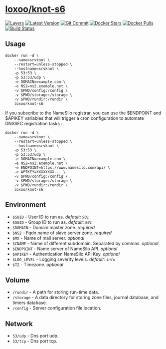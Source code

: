 [hub]: https://hub.docker.com/r/loxoo/knot-s6
[mbdg]: https://microbadger.com/images/loxoo/knot-s6
[git]: https://github.com/triptixx/knot/tree/knot-s6
[actions]: https://github.com/triptixx/knot/actions

# [loxoo/knot-s6][hub]
[![Layers](https://images.microbadger.com/badges/image/loxoo/knot-s6.svg)][mbdg]
[![Latest Version](https://images.microbadger.com/badges/version/loxoo/knot-s6.svg)][hub]
[![Git Commit](https://images.microbadger.com/badges/commit/loxoo/knot-s6.svg)][git]
[![Docker Stars](https://img.shields.io/docker/stars/loxoo/knot-s6.svg)][hub]
[![Docker Pulls](https://img.shields.io/docker/pulls/loxoo/knot-s6.svg)][hub]
[![Build Status](https://github.com/triptixx/knot/workflows/docker%20build/badge.svg?branch=knot-s6)][actions]

## Usage

```shell
docker run -d \
    --name=srvknot \
    --restart=unless-stopped \
    --hostname=srvknot \
    -p 53:53 \
    -p 53:53/udp \
    -e DOMAIN=example.com \
    -e NS2=ns2.exemple.net \
    -v $PWD/config:/config \
    -v $PWD/storage:/storage \
    -v $PWD/rundir:/rundir \
    loxoo/knot-s6
```
If you subscribe to the NameSilo registrar, you can use the $ENDPOINT and $APIKEY variables that will trigger a cron configuration to automate DNSSEC registration tasks :
```shell
docker run -d \
    --name=srvknot \
    --restart=unless-stopped \
    --hostname=srvknot \
    -p 53:53 \
    -p 53:53/udp \
    -e DOMAIN=example.com \
    -e NS2=ns2.exemple.net \
    -e ENDPOINT=https://www.namesilo.com/api/ \
    -e APIKEY=XXXXXXXX... \
    -v $PWD/config:/config \
    -v $PWD/storage:/storage \
    -v $PWD/rundir:/rundir \
    loxoo/knot-s6
```

## Environment

- `$SUID`         - User ID to run as. _default: `901`_
- `$SGID`         - Group ID to run as. _default: `901`_
- `$DOMAIN`       - Domain master zone. _required_
- `$NS2`          - Fqdn name of slave server zone. _required_
- `$MX`           - Name of mail server. _optional_
- `$CNAME`        - Name of different subdomain. Separated by commas. _optional_
- `$ENDPOINT`     - Name server of NameSilo API. _optional_
- `$APIKEY`       - Authentication NameSilo API Key. _optional_
- `$LOG_LEVEL`    - Logging severity levels. _default: `info`_
- `$TZ`           - Timezone. _optional_

## Volume

- `/rundir`       - A path for storing run-time data.
- `/storage`      - A data directory for storing zone files, journal database, and timers database.
- `/config`       - Server configuration file location.

## Network

- `53/udp`        - Dns port udp.
- `53/tcp`        - Dns port tcp.

